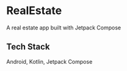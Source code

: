 # RealEstate

A real estate app built with Jetpack Compose



## Tech Stack

Android, Kotlin, Jetpack Compose



